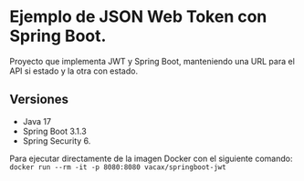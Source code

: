# Ejemplo de JSON Web Token con Spring Boot.

Proyecto que implementa JWT y Spring Boot, manteniendo una URL para el API si estado y
la otra con estado. 

## Versiones 
* Java 17
* Spring Boot 3.1.3
* Spring Security 6.

Para ejecutar directamente de la imagen Docker con el siguiente comando:
`docker run --rm -it -p 8080:8080 vacax/springboot-jwt`